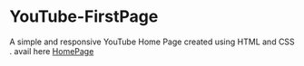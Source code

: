 # YouTube-FirstPage
A simple and responsive YouTube Home Page created using HTML and CSS . avail here [HomePage]([https://kvprasad13.github.io/YouTube-FirstPage/])
